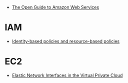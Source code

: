 * [The Open Guide to Amazon Web Services](https://github.com/open-guides/og-aws)

# IAM
- [Identity-based policies and resource-based policies](https://docs.aws.amazon.com/IAM/latest/UserGuide/access_policies_identity-vs-resource.html)

# EC2
- [Elastic Network Interfaces in the Virtual Private Cloud](https://aws.amazon.com/blogs/aws/new-elastic-network-interfaces-in-the-virtual-private-cloud/)